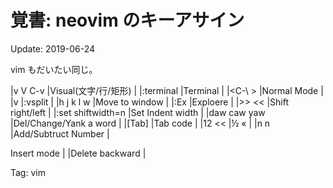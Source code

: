 覚書: neovim のキーアサイン
=====

Update: 2019-06-24


vim もだいたい同じ。

|v V C-v            |Visual(文字/行/矩形)       |
|:terminal          |Terminal                 |
|<C-\ ><C-n>         |Normal Mode              |
|<C-w>v             |:vsplit                  |
|<C-w>h j k l w     |Move to window           |
|:Ex                |Exploere                 |
|>> <<              |Shift right/left         |
|:set shiftwidth=n  |Set Indent width         |
|daw caw yaw        |Del/Change/Yank a word   |
|<C-v>[Tab]         |Tab code                 |
|<C-k>12 <C-k><<    |½ «                      |
|n<C-a> n<C-x>      |Add/Subtruct Number      |

Insert mode
|<C-h> <C-w> <C-u>  |Delete backward    |

Tag: vim




